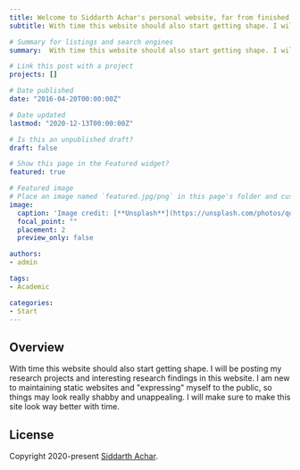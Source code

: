 ```yaml
---
title: Welcome to Siddarth Achar's personal website, far from finished.
subtitle: With time this website should also start getting shape. I will be posting my research projects and interesting research findings in this website. 

# Summary for listings and search engines
summary:  With time this website should also start getting shape. I will be posting my research projects and interesting research findings in this website. 

# Link this post with a project
projects: []

# Date published
date: "2016-04-20T00:00:00Z"

# Date updated
lastmod: "2020-12-13T00:00:00Z"

# Is this an unpublished draft?
draft: false

# Show this page in the Featured widget?
featured: true

# Featured image
# Place an image named `featured.jpg/png` in this page's folder and customize its options here.
image:
  caption: 'Image credit: [**Unsplash**](https://unsplash.com/photos/qq_a0-lyq4Q)'
  focal_point: ""
  placement: 2
  preview_only: false

authors:
- admin

tags:
- Academic

categories:
- Start
---
```


## Overview

With time this website should also start getting shape. I will be posting my research projects and interesting research findings in this website. I am new to maintaining static websites and "expressing" myself to the public, so things may look really shabby and unappealing. I will make sure to make this site look way better with time.

## License

Copyright 2020-present [Siddarth Achar](https://siddarthachar.netlify.app).
